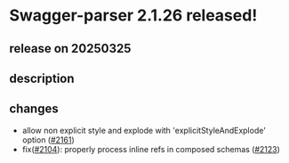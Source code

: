 # Swagger-parser 2.1.26 released!

## release on 20250325

## description

## changes

* allow non explicit style and explode with 'explicitStyleAndExplode' option (<a class="issue-link js-issue-link" data-error-text="Failed to load title" data-id="2946122247" data-permission-text="Title is private" data-url="https://github.com/swagger-api/swagger-parser/issues/2161" data-hovercard-type="pull_request" data-hovercard-url="/swagger-api/swagger-parser/pull/2161/hovercard" href="https://github.com/swagger-api/swagger-parser/pull/2161">#2161</a>)
* fix(<a class="issue-link js-issue-link" data-error-text="Failed to load title" data-id="2356847334" data-permission-text="Title is private" data-url="https://github.com/swagger-api/swagger-parser/issues/2104" data-hovercard-type="issue" data-hovercard-url="/swagger-api/swagger-parser/issues/2104/hovercard" href="https://github.com/swagger-api/swagger-parser/issues/2104">#2104</a>): properly process inline refs in composed schemas (<a class="issue-link js-issue-link" data-error-text="Failed to load title" data-id="2565639892" data-permission-text="Title is private" data-url="https://github.com/swagger-api/swagger-parser/issues/2123" data-hovercard-type="pull_request" data-hovercard-url="/swagger-api/swagger-parser/pull/2123/hovercard" href="https://github.com/swagger-api/swagger-parser/pull/2123">#2123</a>)

